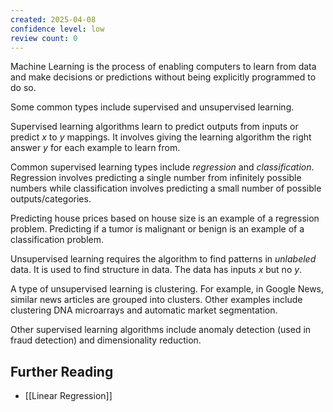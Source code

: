 ```yaml
---
created: 2025-04-08
confidence level: low
review count: 0
---
```

Machine Learning is the process of enabling computers to learn from data and make decisions or predictions without being explicitly programmed to do so.

Some common types include supervised and unsupervised learning.

Supervised learning algorithms learn to predict outputs from inputs or predict $x$ to $y$ mappings. It involves giving the learning algorithm the right answer $y$ for each example to learn from.

Common supervised learning types include _regression_ and _classification_. Regression involves predicting a single number from infinitely possible numbers while classification involves predicting a small number of possible outputs/categories.

Predicting house prices based on house size is an example of a regression problem. Predicting if a tumor is malignant or benign is an example of a classification problem.

Unsupervised learning requires the algorithm to find patterns in _unlabeled_ data. It is used to find structure in data. The data has inputs $x$ but no $y$.

A type of unsupervised learning is clustering. For example, in Google News, similar news articles are grouped into clusters. Other examples include clustering DNA microarrays and automatic market segmentation.

Other supervised learning algorithms include anomaly detection (used in fraud detection) and dimensionality reduction.

## Further  Reading
- [[Linear Regression]]